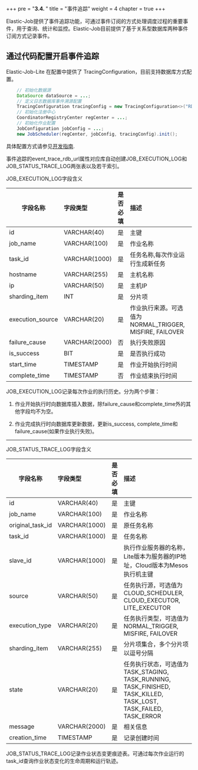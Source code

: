 +++
pre = "<b>3.4. </b>"
title = "事件追踪"
weight = 4
chapter = true
+++

Elastic-Job提供了事件追踪功能，可通过事件订阅的方式处理调度过程的重要事件，用于查询、统计和监控。Elastic-Job目前提供了基于关系型数据库两种事件订阅方式记录事件。

## 通过代码配置开启事件追踪

Elastic-Job-Lite 在配置中提供了 TracingConfiguration，目前支持数据库方式配置。

```java
    // 初始化数据源
    DataSource dataSource = ...;
    // 定义日志数据库事件溯源配置
    TracingConfiguration tracingConfig = new TracingConfiguration<>("RDB", dataSource);
    // 初始化注册中心
    CoordinatorRegistryCenter regCenter = ...;
    // 初始化作业配置
    JobConfiguration jobConfig = ...;
    new JobScheduler(regCenter, jobConfig, tracingConfig).init(); 
```

具体配置方式请参见[开发指南](/01-start/dev-guide/).

事件追踪的event_trace_rdb_url属性对应库自动创建JOB_EXECUTION_LOG和JOB_STATUS_TRACE_LOG两张表以及若干索引。

JOB_EXECUTION_LOG字段含义

| 字段名称           | 字段类型     | 是否必填 | 描述                                                                                             |
| ----------------- |:------------|:--------|:------------------------------------------------------------------------------------------------|
|id                 |VARCHAR(40)  |是       | 主键                                                                                             |
|job_name           |VARCHAR(100) |是       | 作业名称                                                                                          |
|task_id            |VARCHAR(1000)|是       | 任务名称,每次作业运行生成新任务                                                                      |
|hostname           |VARCHAR(255) |是       | 主机名称                                                                                          |
|ip                 |VARCHAR(50)  |是       | 主机IP                                                                                            |
|sharding_item      |INT          |是       | 分片项                                                                                            |
|execution_source   |VARCHAR(20)  |是       | 作业执行来源。可选值为NORMAL_TRIGGER, MISFIRE, FAILOVER                                             |
|failure_cause      |VARCHAR(2000)|否       | 执行失败原因                                                                                       |
|is_success         |BIT          |是       | 是否执行成功                                                                                       |
|start_time         |TIMESTAMP    |是       | 作业开始执行时间                                                                                   |
|complete_time      |TIMESTAMP    |否       | 作业结束执行时间                                                                                   |


JOB_EXECUTION_LOG记录每次作业的执行历史。分为两个步骤：

1. 作业开始执行时向数据库插入数据，除failure_cause和complete_time外的其他字段均不为空。

2. 作业完成执行时向数据库更新数据，更新is_success, complete_time和failure_cause(如果作业执行失败)。

***

JOB_STATUS_TRACE_LOG字段含义

| 字段名称           | 字段类型     | 是否必填 | 描述                                                                                                                       |
| ----------------- |:------------|:--------|:--------------------------------------------------------------------------------------------------------------------------|
|id                 |VARCHAR(40)  |是       | 主键                                                                                                                       |
|job_name           |VARCHAR(100) |是       | 作业名称                                                                                                                    |
|original_task_id   |VARCHAR(1000)|是       | 原任务名称                                                                                                                  |
|task_id            |VARCHAR(1000)|是       | 任务名称                                                                                                                    |
|slave_id           |VARCHAR(1000)|是       | 执行作业服务器的名称，Lite版本为服务器的IP地址，Cloud版本为Mesos执行机主键                                                         |
|source             |VARCHAR(50)  |是       | 任务执行源，可选值为CLOUD_SCHEDULER, CLOUD_EXECUTOR, LITE_EXECUTOR                                                            |
|execution_type     |VARCHAR(20)  |是       | 任务执行类型，可选值为NORMAL_TRIGGER, MISFIRE, FAILOVER                                                                       |
|sharding_item      |VARCHAR(255) |是       | 分片项集合，多个分片项以逗号分隔                                                                                                |
|state              |VARCHAR(20)  |是       | 任务执行状态，可选值为TASK_STAGING, TASK_RUNNING, TASK_FINISHED, TASK_KILLED, TASK_LOST, TASK_FAILED, TASK_ERROR              |
|message            |VARCHAR(2000)|是       | 相关信息                                                                                                                    |
|creation_time      |TIMESTAMP    |是       | 记录创建时间                                                                                                                 |

JOB_STATUS_TRACE_LOG记录作业状态变更痕迹表。可通过每次作业运行的task_id查询作业状态变化的生命周期和运行轨迹。
